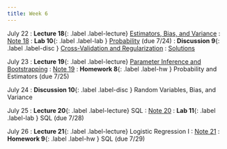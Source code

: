 ```yaml
---
title: Week 6
---
```


July 22
: **Lecture 18**{: .label .label-lecture} [Estimators, Bias, and Variance](lecture/lec18)
    : [Note 18](https://ds100.org/course-notes/probability_2/probability_2.html)
: **Lab 10**{: .label .label-lab }  [Probability](https://data100.datahub.berkeley.edu/hub/user-redirect/git-pull?repo=https%3A%2F%2Fgithub.com%2FDS-100%2Fsu24-materials&urlpath=lab%2Ftree%2Fsu24-materials%2Flab%2Flab10%2Flab10.ipynb&branch=main) (due 7/24)
: **Discussion 9**{: .label .label-disc } [Cross-Validation and Regularization](https://drive.google.com/file/d/14N0jH-nJP54QA69aV_-MqVn_rBxuxiwM/view?usp=sharing)
    : [Solutions](https://drive.google.com/file/d/12NFFUfRbn3Q27FS3iyKxxoUdsWKSIHp1/view?usp=sharing)

July 23
: **Lecture 19**{: .label .label-lecture} [Parameter Inference and Bootstrapping](lecture/lec19)
    : [Note 19](https://ds100.org/course-notes/inference_causality/inference_causality.html)
: **Homework 8**{: .label .label-hw } Probability and Estimators (due 7/25)

July 24
: **Discussion 10**{: .label .label-disc } Random Variables, Bias, and Variance

July 25
: **Lecture 20**{: .label .label-lecture} SQL
    : [Note 20](https://ds100.org/course-notes/sql_I/sql_I.html)
: **Lab 11**{: .label .label-lab }  SQL (due 7/28)

July 26
: **Lecture 21**{: .label .label-lecture} Logistic Regression I
    : [Note 21](https://ds100.org/course-notes/logistic_regression_1/logistic_reg_1.html)
: **Homework 9**{: .label .label-hw } SQL (due 7/29)